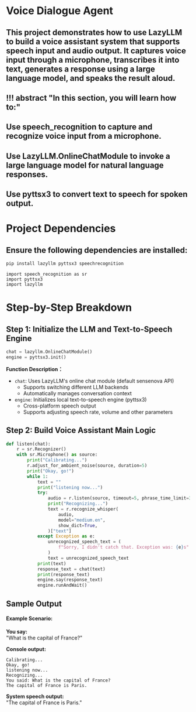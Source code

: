 # Voice Dialogue Agent
## This project demonstrates how to use LazyLLM to build a voice assistant system that supports speech input and audio output. It captures voice input through a microphone, transcribes it into text, generates a response using a large language model, and speaks the result aloud.

## !!! abstract "In this section, you will learn how to:"
## Use speech_recognition to capture and recognize voice input from a microphone.
## Use LazyLLM.OnlineChatModule to invoke a large language model for natural language responses.
## Use pyttsx3 to convert text to speech for spoken output.

# Project Dependencies
## Ensure the following dependencies are installed:
```bash
pip install lazyllm pyttsx3 speechrecognition
```
```
import speech_recognition as sr
import pyttsx3
import lazyllm
```

# Step-by-Step Breakdown
## Step 1: Initialize the LLM and Text-to-Speech Engine

```python
chat = lazyllm.OnlineChatModule()
engine = pyttsx3.init()
```

**Function Description：**
- `chat`: Uses LazyLLM's online chat module (default sensenova API)
  - Supports switching different LLM backends
  - Automatically manages conversation context
- `engine`: Initializes local text-to-speech engine (pyttsx3)
  - Cross-platform speech output
  - Supports adjusting speech rate, volume and other parameters

## Step 2: Build Voice Assistant Main Logic

``` python
def listen(chat):
    r = sr.Recognizer()
    with sr.Microphone() as source:
        print("Calibrating...")
        r.adjust_for_ambient_noise(source, duration=5)
        print("Okay, go!")
        while 1:
            text = ""
            print("listening now...")
            try:
                audio = r.listen(source, timeout=5, phrase_time_limit=30)
                print("Recognizing...")
                text = r.recognize_whisper(
                    audio,
                    model="medium.en",
                    show_dict=True,
                )["text"]
            except Exception as e:
                unrecognized_speech_text = (
                    f"Sorry, I didn't catch that. Exception was: {e}s"
                )
                text = unrecognized_speech_text
            print(text)
            response_text = chat(text)
            print(response_text)
            engine.say(response_text)
            engine.runAndWait()
```

## Sample Output

#### Example Scenario:

**You say:**  
"What is the capital of France?"

**Console output:**
```
Calibrating...
Okay, go!
listening now...
Recognizing...
You said: What is the capital of France?
The capital of France is Paris.
```

**System speech output:**  
"The capital of France is Paris."